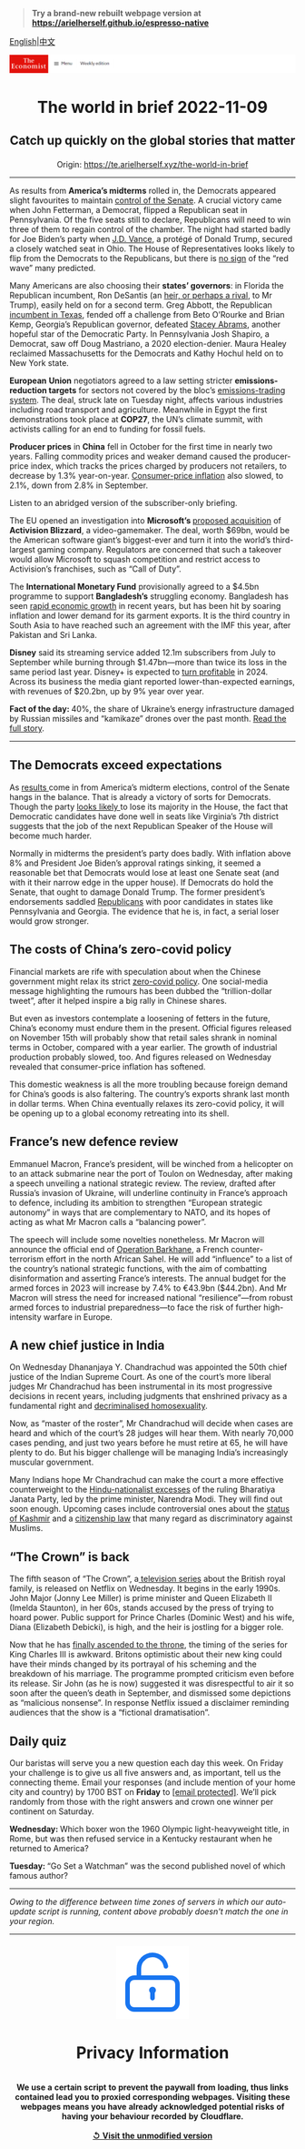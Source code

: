 > **Try a brand-new rebuilt webpage version at https://arielherself.github.io/espresso-native**

[English](https://github.com/arielherself/espresso/blob/main/README.md)|[中文](https://github-com.translate.goog/arielherself/espresso/blob/main/README.md?_x_tr_sl=en&_x_tr_tl=zh-CN&_x_tr_hl=zh-CN&_x_tr_pto=wapp)



![The Economist](menubar.png)

# <p align="center">The world in brief 2022-11-09</p>

## <p align="center">Catch up quickly on the global stories that matter</p>

<p align="center">Origin: <a href="https://te.arielherself.xyz/the-world-in-brief">https://te.arielherself.xyz/the-world-in-brief</a><hr>

As results from <strong>America’s midterms</strong> rolled in, the Democrats appeared slight favourites to maintain [control of the Senate](https://te.arielherself.xyz/united-states/2022/11/09/the-democrats-have-done-better-than-expected). A crucial victory came when John Fetterman, a Democrat, flipped a Republican seat in Pennsylvania. Of the five seats still to declare, Republicans will need to win three of them to regain control of the chamber. The night had started badly for Joe Biden’s party when [J.D. Vance](https://te.arielherself.xyz/graphic-detail/2022/11/07/what-ohios-senate-race-campaign-says-about-america), a protégé of Donald Trump, secured a closely watched seat in Ohio. The House of Representatives looks likely to flip from the Democrats to the Republicans, but there is [no sign](https://te.arielherself.xyz/graphic-detail/2022/11/09/a-disappointing-showing-for-the-republicans-in-the-midterms) of the “red wave” many predicted.

Many Americans are also choosing their <strong>states’ governors</strong>: in Florida the Republican incumbent, Ron DeSantis (an [heir, or perhaps a rival](https://te.arielherself.xyz/united-states/2021/07/24/the-rise-of-ron-desantis), to Mr Trump), easily held on for a second term. Greg Abbott, the Republican [incumbent in Texas](https://te.arielherself.xyz/united-states/2022/09/15/a-grassroots-group-is-channelling-public-frustration-in-texas), fended off a challenge from Beto O’Rourke and Brian Kemp, Georgia’s Republican governor, defeated [Stacey Abrams](https://te.arielherself.xyz/by-invitation/2022/10/10/a-conversation-with-stacey-abrams), another hopeful star of the Democratic Party. In Pennsylvania Josh Shapiro, a Democrat, saw off Doug Mastriano, a 2020 election-denier. Maura Healey reclaimed Massachusetts for the Democrats and Kathy Hochul held on to New York state.

<strong>European</strong> <strong>Union</strong> negotiators agreed to a law setting stricter <strong>emissions-reduction targets</strong> for sectors not covered by the bloc’s [emissions-trading system](https://te.arielherself.xyz/finance-and-economics/2022/05/26/carbon-markets-are-going-global). The deal, struck late on Tuesday night, affects various industries including road transport and agriculture. Meanwhile in Egypt the first demonstrations took place at <strong>COP27</strong>, the UN’s climate summit, with activists calling for an end to funding for fossil fuels.

<strong>Producer prices</strong> in <strong>China</strong> fell in October for the first time in nearly two years. Falling commodity prices and weaker demand caused the producer-price index, which tracks the prices charged by producers not retailers, to decrease by 1.3% year-on-year. [Consumer-price inflation](https://te.arielherself.xyz/graphic-detail/2022/09/09/worries-about-inflation-in-china-have-been-overhyped) also slowed, to 2.1%, down from 2.8% in September.

Listen to an abridged version of the subscriber-only briefing.

The EU opened an investigation into <strong>Microsoft’s </strong>[proposed acquisition](https://te.arielherself.xyz/business/why-microsoft-is-splashing-69bn-on-video-games/21807242) of <strong>Activision Blizzard</strong>, a video-gamemaker. The deal, worth $69bn, would be the American software giant’s biggest-ever and turn it into the world’s third-largest gaming company. Regulators are concerned that such a takeover would allow Microsoft to squash competition and restrict access to Activision’s franchises, such as “Call of Duty”.

The <strong>International Monetary Fund</strong> provisionally agreed to a $4.5bn programme to support <strong>Bangladesh’s</strong> struggling economy. Bangladesh has seen [rapid economic growth](https://te.arielherself.xyz/leaders/2021/03/27/bangladeshs-growth-has-been-remarkable-but-is-now-at-risk) in recent years, but has been hit by soaring inflation and lower demand for its garment exports. It is the third country in South Asia to have reached such an agreement with the IMF this year, after Pakistan and Sri Lanka.

<strong>Disney</strong> said its streaming service added 12.1m subscribers from July to September while burning through $1.47bn—more than twice its loss in the same period last year. Disney+ is expected to [turn profitable](https://te.arielherself.xyz/business/disney-netflix-apple-is-anyone-winning-the-streaming-wars/21807591) in 2024. Across its business the media giant reported lower-than-expected earnings, with revenues of $20.2bn, up by 9% year over year.

<strong>Fact of the day: </strong>40%, the share of Ukraine’s energy infrastructure damaged by Russian missiles and “kamikaze” drones over the past month. [Read the full story](https://te.arielherself.xyz/europe/2022/11/06/western-air-defence-systems-help-ukraine-shoot-down-more-missiles).

----------

## The Democrats exceed expectations

As [results ](https://te.arielherself.xyz/interactive/us-midterms-2022/results/senate)come in from America’s midterm elections, control of the Senate hangs in the balance. That is already a victory of sorts for Democrats. Though the party [looks likely ](https://te.arielherself.xyz/united-states/2022/11/07/why-a-republican-ripple-is-more-likely-than-a-red-wave) to lose its majority in the House, the fact that Democratic candidates have done well in seats like Virginia’s 7th district suggests that the job of the next Republican Speaker of the House will become much harder. 

Normally in midterms the president’s party does badly. With inflation above 8% and President Joe Biden’s approval ratings sinking, it seemed a reasonable bet that Democrats would lose at least one Senate seat (and with it their narrow edge in the upper house). If Democrats do hold the Senate, that ought to damage Donald Trump. The former president’s endorsements saddled [Republicans](https://te.arielherself.xyz/graphic-detail/2022/11/09/a-disappointing-showing-for-the-republicans-in-the-midterms) with poor candidates in states like Pennsylvania and Georgia. The evidence that he is, in fact, a serial loser would grow stronger.

## The costs of China’s zero-covid policy

Financial markets are rife with speculation about when the Chinese government might relax its strict [zero-covid policy](https://te.arielherself.xyz/china/2022/10/13/china-shows-few-signs-of-loosening-its-zero-covid-policy). One social-media message highlighting the rumours has been dubbed the “trillion-dollar tweet”, after it helped inspire a big rally in Chinese shares.  
  
 But even as investors contemplate a loosening of fetters in the future, China’s economy must endure them in the present. Official figures released on November 15th will probably show that retail sales shrank in nominal terms in October, compared with a year earlier. The growth of industrial production probably slowed, too. And figures released on Wednesday revealed that consumer-price inflation has softened. 

This domestic weakness is all the more troubling because foreign demand for China’s goods is also faltering. The country’s exports shrank last month in dollar terms. When China eventually relaxes its zero-covid policy, it will be opening up to a global economy retreating into its shell.

## France’s new defence review

Emmanuel Macron, France’s president, will be winched from a helicopter on to an attack submarine near the port of Toulon on Wednesday, after making a speech unveiling a national strategic review. The review, drafted after Russia’s invasion of Ukraine, will underline continuity in France’s approach to defence, including its ambition to strengthen “European strategic autonomy” in ways that are complementary to NATO, and its hopes of acting as what Mr Macron calls a “balancing power”. 

The speech will include some novelties nonetheless. Mr Macron will announce the official end of [Operation Barkhane](https://te.arielherself.xyz/the-economist-explains/2022/02/14/what-have-french-forces-achieved-in-the-sahel), a French counter-terrorism effort in the north African Sahel. He will add “influence” to a list of the country’s national strategic functions, with the aim of combatting disinformation and asserting France’s interests. The annual budget for the armed forces in 2023 will increase by 7.4% to €43.9bn ($44.2bn). And Mr Macron will stress the need for increased national “resilience”—from robust armed forces to industrial preparedness—to face the risk of further high-intensity warfare in Europe.

## A new chief justice in India

On Wednesday Dhananjaya Y. Chandrachud was appointed the 50th chief justice of the Indian Supreme Court. As one of the court’s more liberal judges Mr Chandrachud has been instrumental in its most progressive decisions in recent years, including judgments that enshrined privacy as a fundamental right and [decriminalised homosexuality](https://te.arielherself.xyz/the-economist-explains/2018/09/12/how-india-decriminalised-homosexuality).  
  
 Now, as “master of the roster”, Mr Chandrachud will decide when cases are heard and which of the court’s 28 judges will hear them. With nearly 70,000 cases pending, and just two years before he must retire at 65, he will have plenty to do. But his bigger challenge will be managing India’s increasingly muscular government.  
  
 Many Indians hope Mr Chandrachud can make the court a more effective counterweight to the [Hindu-nationalist excesses](https://te.arielherself.xyz/asia/2022/09/29/indias-government-is-exporting-its-hindu-nationalism) of the ruling Bharatiya Janata Party, led by the prime minister, Narendra Modi. They will find out soon enough. Upcoming cases include controversial ones about the [status of Kashmir](https://te.arielherself.xyz/asia/2019/08/08/india-abruptly-ends-the-last-special-protection-enjoyed-by-kashmir) and a [citizenship law](https://te.arielherself.xyz/asia/2019/12/12/indias-new-citizenship-law-outrages-muslims) that many regard as discriminatory against Muslims.

## “The Crown” is back

The fifth season of “The Crown”, a[ television series](https://te.arielherself.xyz/culture/2022/09/15/the-crown-will-help-shape-the-memory-of-queen-elizabeth-ii) about the British royal family, is released on Netflix on Wednesday. It begins in the early 1990s. John Major (Jonny Lee Miller) is prime minister and Queen Elizabeth II (Imelda Staunton), in her 60s, stands accused by the press of trying to hoard power. Public support for Prince Charles (Dominic West) and his wife, Diana (Elizabeth Debicki), is high, and the heir is jostling for a bigger role.

Now that he has [finally ascended to the throne](https://te.arielherself.xyz/britain/2022/09/15/what-sort-of-king-will-charles-iii-be), the timing of the series for King Charles III is awkward. Britons optimistic about their new king could have their minds changed by its portrayal of his scheming and the breakdown of his marriage. The programme prompted criticism even before its release. Sir John (as he is now) suggested it was disrespectful to air it so soon after the queen’s death in September, and dismissed some depictions as “malicious nonsense”. In response Netflix issued a disclaimer reminding audiences that the show is a “fictional dramatisation”.

## Daily quiz

Our baristas will serve you a new question each day this week. On Friday your challenge is to give us all five answers and, as important, tell us the connecting theme. Email your responses (and include mention of your home city and country) by 1700 BST on <strong>Friday</strong> to [<span class="__cf_email__" data-cfemail="9ccde9f5e6d9efeceef9efeff3dcf9fff3f2f3f1f5efe8b2fff3f1">[email&#160;protected]</span>](https://mail.google.com/mail/?view=cm&amp;fs=1&amp;tf=1&amp;to=QuizEspresso@te.arielherself.xyz). We’ll pick randomly from those with the right answers and crown one winner per continent on Saturday.

<strong>Wednesday: </strong>Which boxer won the 1960 Olympic light-heavyweight title, in Rome, but was then refused service in a Kentucky restaurant when he returned to America?

<strong>Tuesday: </strong>“Go Set a Watchman” was the second published novel of which famous author?

----------

*Owing to the difference between time zones of servers in which our auto-update script is running, content above probably doesn't match the one in your region.*

|<br><div align="center"><img src="unlock.png" /><h1>Privacy Information</h1></div></br>We use a certain script to prevent the paywall from loading, thus links contained lead you to proxied corresponding webpages. Visiting these webpages means you have already acknowledged potential risks of having your behaviour recorded by Cloudflare.<br><br>[&#x21BA; Visit the unmodified version](README.raw.md)<br><br>|
|-----|

